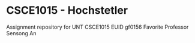 # CSCE1015 - Hochstetler
Assignment repository for UNT CSCE1015
EUID
gf0156
Favorite Professor
Sensong An
